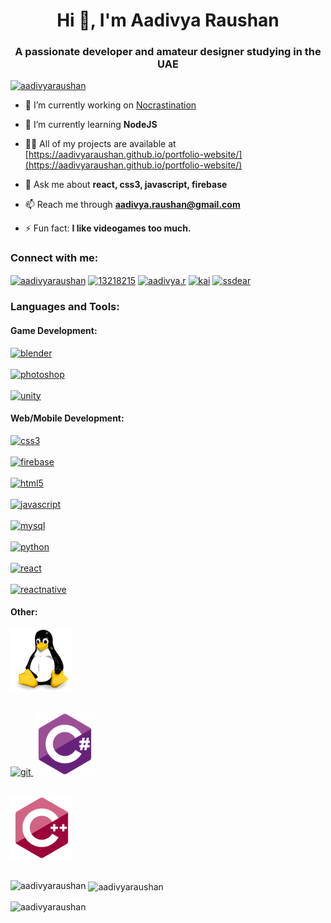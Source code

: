 <h1 align="center">Hi 👋, I'm Aadivya Raushan</h1>
<h3 align="center">A passionate developer and amateur designer studying in the UAE</h3>

<p align="left"> <a href="https://github.com/ryo-ma/github-profile-trophy"><img src="https://github-profile-trophy.vercel.app/?username=aadivyaraushan" alt="aadivyaraushan" /></a> </p>

- 🔭 I’m currently working on [Nocrastination](https://github.com/aadivyaraushan/nocrastination)

- 🌱 I’m currently learning **NodeJS**

- 👨‍💻 All of my projects are available at [https://aadivyaraushan.github.io/portfolio-website/](https://aadivyaraushan.github.io/portfolio-website/)

- 💬 Ask me about **react, css3, javascript, firebase**

- 📫 Reach me through **aadivya.raushan@gmail.com**

- ⚡ Fun fact: **I like videogames too much.**

<h3 align="left">Connect with me:</h3>
<p align="left">
<a href="https://dev.to/aadivyaraushan" target="blank"><img align="center" src="https://raw.githubusercontent.com/rahuldkjain/github-profile-readme-generator/master/src/images/icons/Social/devto.svg" alt="aadivyaraushan" height="30" width="40" /></a>
<a href="https://stackoverflow.com/users/13218215" target="blank"><img align="center" src="https://raw.githubusercontent.com/rahuldkjain/github-profile-readme-generator/master/src/images/icons/Social/stack-overflow.svg" alt="13218215" height="30" width="40" /></a>
<a href="https://instagram.com/aadivya.r" target="blank"><img align="center" src="https://raw.githubusercontent.com/rahuldkjain/github-profile-readme-generator/master/src/images/icons/Social/instagram.svg" alt="aadivya.r" height="30" width="40" /></a>
<a href="https://www.youtube.com/c/kaimemes" target="blank"><img align="center" src="https://raw.githubusercontent.com/rahuldkjain/github-profile-readme-generator/master/src/images/icons/Social/youtube.svg" alt="kai" height="30" width="40" /></a>
<a href="https://www.leetcode.com/ssdear" target="blank"><img align="center" src="https://raw.githubusercontent.com/rahuldkjain/github-profile-readme-generator/master/src/images/icons/Social/leet-code.svg" alt="ssdear" height="30" width="40" /></a>
</p>

<h3 align="left">Languages and Tools:</h3>
<h4 align="left">Game Development:</h4>
<p align="left"> 
  <a href="https://www.blender.org/" target="_blank" rel="noreferrer"> <img src="https://img.shields.io/badge/blender-%23F5792A.svg?style=for-the-badge&logo=blender&logoColor=white" alt="blender" width="100"/> </a> 
  <br></br>
  <a href="https://www.gimp.org/" target="_blank" rel="noreferrer"> <img src="https://img.shields.io/badge/Gimp-657D8B?style=for-the-badge&logo=gimp&logoColor=FFFFFF" alt="photoshop" width="100"/> </a> 
  <br></br>
   <a href="https://unity.com/" target="_blank" rel="noreferrer"> <img src="https://img.shields.io/badge/unity-%23000000.svg?style=for-the-badge&logo=unity&logoColor=white" alt="unity" width="100"/> </a>
</p>
   
 <h4 align="left">Web/Mobile Development:</h4>
<p align="left"><a href="https://www.w3schools.com/css/" target="_blank" rel="noreferrer"> <img src="https://img.shields.io/badge/css3-%231572B6.svg?style=for-the-badge&logo=css3&logoColor=white" alt="css3" width="100"/> </a>  </a> 
<br></br>
<a href="https://firebase.google.com/" target="_blank" rel="noreferrer"> <img src="https://img.shields.io/badge/Firebase-039BE5?style=for-the-badge&logo=Firebase&logoColor=white" alt="firebase" width="100"/> </a></a>
<br></br>
<a href="https://www.w3.org/html/" target="_blank" rel="noreferrer"> <img src="https://img.shields.io/badge/html5-%23E34F26.svg?style=for-the-badge&logo=html5&logoColor=white" alt="html5" width="100"/> </a>
<br></br>
<a href="https://developer.mozilla.org/en-US/docs/Web/JavaScript" target="_blank" rel="noreferrer"> <img src="https://img.shields.io/badge/javascript-%23323330.svg?style=for-the-badge&logo=javascript&logoColor=%23F7DF1E" alt="javascript" width="100"/> </a>
<br></br>
<a href="https://www.mysql.com/" target="_blank" rel="noreferrer"> <img src="https://img.shields.io/badge/mysql-%2300f.svg?style=for-the-badge&logo=mysql&logoColor=white" alt="mysql" width="100"/> </a>
<br></br>
<a href="https://www.python.org" target="_blank" rel="noreferrer"> <img src="https://img.shields.io/badge/python-3670A0?style=for-the-badge&logo=python&logoColor=ffdd54" alt="python" width="100"/> </a> 
<br></br>
<a href="https://reactjs.org/" target="_blank" rel="noreferrer"> <img src="https://img.shields.io/badge/react-%2320232a.svg?style=for-the-badge&logo=react&logoColor=%2361DAFB" alt="react" width="100"/> </a> 
<br></br>
<a href="https://reactnative.dev/" target="_blank" rel="noreferrer"> <img src="https://img.shields.io/badge/react_native-%2320232a.svg?style=for-the-badge&logo=react&logoColor=%2361DAFB" alt="reactnative" width="100"/> </a></p>

<h4 align="left">Other:</h4>
<p align="left">   <a href="https://www.linux.org/" target="_blank" rel="noreferrer"> <img src="https://raw.githubusercontent.com/devicons/devicon/master/icons/linux/linux-original.svg" alt="linux" width="100"/> </a> 
  <br></br>
  
 <a href="https://git-scm.com/" target="_blank" rel="noreferrer"> <img src="https://www.vectorlogo.zone/logos/git-scm/git-scm-icon.svg" alt="git" width="40" height="40"/> 
<a href="https://www.w3schools.com/cs/" target="_blank" rel="noreferrer"> <img src="https://raw.githubusercontent.com/devicons/devicon/master/icons/csharp/csharp-original.svg" alt="csharp" width="100"/> </a> 
   <br></br>
   
 <a href="https://www.w3schools.com/cpp/" target="_blank" rel="noreferrer"> <img src="https://raw.githubusercontent.com/devicons/devicon/master/icons/cplusplus/cplusplus-original.svg" alt="cplusplus" width="100"/> </a> 
   <br></br>
   </p>
   


<p><img align="left" src="https://github-readme-stats.vercel.app/api/top-langs?username=aadivyaraushan&show_icons=true&theme=dark&locale=en&layout=compact" alt="aadivyaraushan" /></p>

<p>&nbsp;<img align="center" src="https://github-readme-stats.vercel.app/api?username=aadivyaraushan&show_icons=true&locale=en" alt="aadivyaraushan" /></p>

<p><img align="center" src="https://github-readme-streak-stats.herokuapp.com/?user=aadivyaraushan&" alt="aadivyaraushan" /></p>

